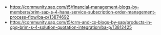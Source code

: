 

* https://community.sap.com/t5/financial-management-blogs-by-members/brim-sap-s-4-hana-service-subscription-order-management-process-flow/ba-p/13874692
* https://community.sap.com/t5/crm-and-cx-blogs-by-sap/products-in-cpq-brim-s-4-solution-quotation-integration/ba-p/13812425
